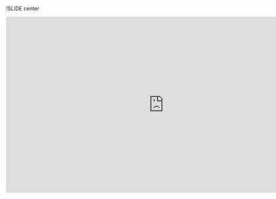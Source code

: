 !SLIDE center

<iframe width="853" height="480" src="http://www.youtube.com/embed/absjEiqicw4" frameborder="0" allowfullscreen></iframe>

